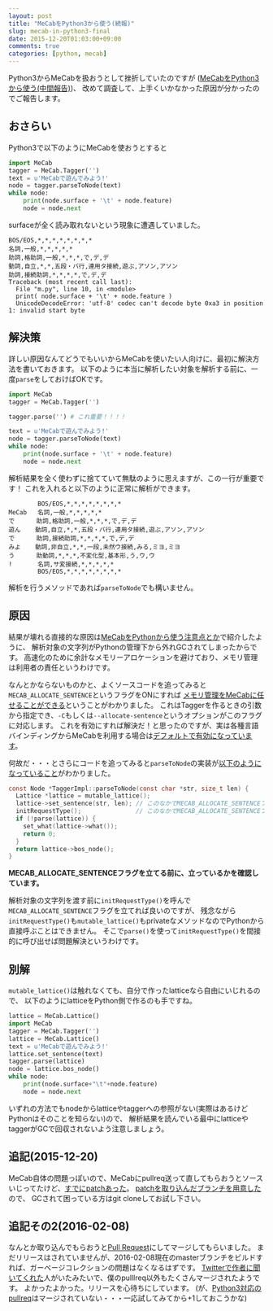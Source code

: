 ```yaml
---
layout: post
title: "MeCabをPython3から使う(続報)"
slug: mecab-in-python3-final
date: 2015-12-20T01:03:00+09:00
comments: true
categories: [python, mecab]
---
```


Python3からMeCabを扱おうとして挫折していたのですが
([MeCabをPython3から使う(中間報告)](http://shogo82148.github.io/blog/2015/06/02/mecab-in-python3/))、
改めて調査して、上手くいかなかった原因が分かったのでご報告します。

<!-- More -->

## おさらい

Python3で以下のようにMeCabを使おうとすると

``` python
import MeCab
tagger = MeCab.Tagger('')
text = u'MeCabで遊んでみよう!'
node = tagger.parseToNode(text)
while node:
    print(node.surface + '\t' + node.feature)
    node = node.next
```

surfaceが全く読み取れないという現象に遭遇していました。

``` plain
BOS/EOS,*,*,*,*,*,*,*,*
名詞,一般,*,*,*,*,*
助詞,格助詞,一般,*,*,*,で,デ,デ
動詞,自立,*,*,五段・バ行,連用タ接続,遊ぶ,アソン,アソン
助詞,接続助詞,*,*,*,*,で,デ,デ
Traceback (most recent call last):
  File "m.py", line 10, in <module>
  print( node.surface + '\t' + node.feature )
  UnicodeDecodeError: 'utf-8' codec can't decode byte 0xa3 in position 1: invalid start byte
```

## 解決策

詳しい原因なんてどうでもいいからMeCabを使いたい人向けに、最初に解決方法を書いておきます。
以下のように本当に解析したい対象を解析する前に、一度`parse`をしておけばOKです。

``` python
import MeCab
tagger = MeCab.Tagger('')

tagger.parse('') # これ重要！！！！

text = u'MeCabで遊んでみよう!'
node = tagger.parseToNode(text)
while node:
    print(node.surface + '\t' + node.feature)
    node = node.next
```

解析結果を全く使わずに捨てていて無駄のように思えますが、この一行が重要です！
これを入れると以下のように正常に解析ができます。

``` plain
        BOS/EOS,*,*,*,*,*,*,*,*
MeCab   名詞,一般,*,*,*,*,*
で      助詞,格助詞,一般,*,*,*,で,デ,デ
遊ん    動詞,自立,*,*,五段・バ行,連用タ接続,遊ぶ,アソン,アソン
で      助詞,接続助詞,*,*,*,*,で,デ,デ
みよ    動詞,非自立,*,*,一段,未然ウ接続,みる,ミヨ,ミヨ
う      助動詞,*,*,*,不変化型,基本形,う,ウ,ウ
!       名詞,サ変接続,*,*,*,*,*
        BOS/EOS,*,*,*,*,*,*,*,*
```

解析を行うメソッドであれば`parseToNode`でも構いません。


## 原因

結果が壊れる直接的な原因は[MeCabをPythonから使う注意点とか](http://shogo82148.github.io/blog/2012/12/15/mecab-python/)で紹介したように、
解析対象の文字列がPythonの管理下から外れGCされてしまったからです。
高速化のために余計なメモリーアロケーションを避けており、メモリ管理は利用者の責任というわけです。

なんとかならないものかと、よくソースコードを追ってみると`MECAB_ALLOCATE_SENTENCE`というフラグをONにすれば
[メモリ管理をMeCabに任せることができる](https://github.com/taku910/mecab/blob/6b392e3960a4f5562e18742cb390ae1e22353d2a/mecab/src/tagger.cpp#L769-L775)ということがわかりました。
これはTaggerを作るときの引数から指定でき、`-C`もしくは`--allocate-sentence`というオプションがこのフラグに対応します。
これを有効にすれば解決だ！と思ったのですが、実は各種言語バインディングからMeCabを利用する場合は[デフォルトで有効になっています](https://github.com/taku910/mecab/blob/6b392e3960a4f5562e18742cb390ae1e22353d2a/mecab/swig/MeCab.i#L102)。

何故だ・・・とさらにコードを追ってみると`parseToNode`の実装が[以下のようになっていること](https://github.com/taku910/mecab/blob/6b392e3960a4f5562e18742cb390ae1e22353d2a/mecab/src/tagger.cpp#L602-L611)がわかりました。

``` c
const Node *TaggerImpl::parseToNode(const char *str, size_t len) {
  Lattice *lattice = mutable_lattice();
  lattice->set_sentence(str, len); // このなかでMECAB_ALLOCATE_SENTENCEフラグが立ってるか確認している
  initRequestType();               // このなかでMECAB_ALLOCATE_SENTENCEフラグを立ててる
  if (!parse(lattice)) {
    set_what(lattice->what());
    return 0;
  }
  return lattice->bos_node();
}
```

**MECAB_ALLOCATE_SENTENCEフラグを立てる前に、立っているかを確認しています。**

解析対象の文字列を渡す前に`initRequestType()`を呼んで`MECAB_ALLOCATE_SENTENCE`フラグを立てれば良いのですが、
残念ながら`initRequestType()`も`mutable_lattice()`もprivateなメソッドなのでPythonから直接呼ぶことはできません。
そこで`parse()`を使って`initRequestType()`を間接的に呼び出せば問題解決というわけです。


## 別解

`mutable_lattice()`は触れなくても、自分で作ったlatticeなら自由にいじれるので、
以下のようにlatticeをPython側で作るのも手ですね。

``` python
lattice = MeCab.Lattice()
import MeCab
tagger = MeCab.Tagger('')
lattice = MeCab.Lattice()
text = u'MeCabで遊んでみよう!'
lattice.set_sentence(text)
tagger.parse(lattice)
node = lattice.bos_node()
while node:
    print(node.surface+"\t"+node.feature)
    node = node.next
```

いずれの方法でもnodeからlatticeやtaggerへの参照がない(実際はあるけどPythonはそのことを知らない)ので、
解析結果を読んでいる最中にlatticeやtaggerがGCで回収されないよう注意しましょう。


## 追記(2015-12-20)

MeCab自体の問題っぽいので、MeCabにpullreq送って直してもらおうとソースいじってたけど、[すでにpatchあった](https://github.com/taku910/mecab/issues/5)。
[patchを取り込んだブランチを用意した](https://github.com/taku910/mecab/compare/master...shogo82148:request-type)ので、
GCされて困っている方はgit cloneしてお試し下さい。


## 追記その2(2016-02-08)

なんとか取り込んでもらおうと[Pull Request](https://github.com/taku910/mecab/pull/24)にしてマージしてもらいました。
まだリリースはされていませんが、2016-02-08現在のmasterブランチをビルドすれば、ガーベージコレクションの問題はなくなるはずです。
[Twitterで作者に聞いてくれた](https://twitter.com/chezou/status/696306806394474496)人がいたみたいで、僕のpulllreq以外もたくさんマージされたようです。
よかったよかった。リリースを心待ちにしています。
(が、[Python3対応のpullreq](https://github.com/taku910/mecab/pull/16)はマージされていない・・・一応試してみてから+1しておこうかな)
